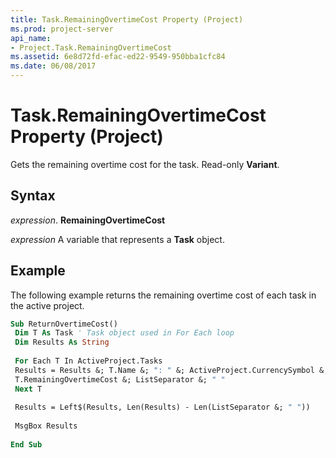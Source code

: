 ```yaml
---
title: Task.RemainingOvertimeCost Property (Project)
ms.prod: project-server
api_name:
- Project.Task.RemainingOvertimeCost
ms.assetid: 6e8d72fd-efac-ed22-9549-950bba1cfc84
ms.date: 06/08/2017
---
```



# Task.RemainingOvertimeCost Property (Project)

Gets the remaining overtime cost for the task. Read-only **Variant**.


## Syntax

 _expression_. **RemainingOvertimeCost**

 _expression_ A variable that represents a **Task** object.


## Example

The following example returns the remaining overtime cost of each task in the active project.


```vb
Sub ReturnOvertimeCost() 
 Dim T As Task ' Task object used in For Each loop 
 Dim Results As String 
 
 For Each T In ActiveProject.Tasks 
 Results = Results &; T.Name &; ": " &; ActiveProject.CurrencySymbol &; _ 
 T.RemainingOvertimeCost &; ListSeparator &; " " 
 Next T 
 
 Results = Left$(Results, Len(Results) - Len(ListSeparator &; " ")) 
 
 MsgBox Results 
 
End Sub
```


